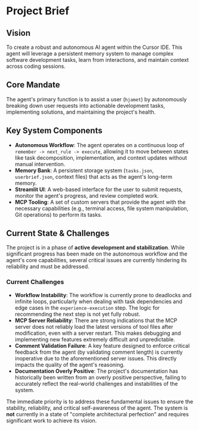 # Project Brief

## Vision
To create a robust and autonomous AI agent within the Cursor IDE. This agent will leverage a persistent memory system to manage complex software development tasks, learn from interactions, and maintain context across coding sessions.

## Core Mandate
The agent's primary function is to assist a user (`hjamet`) by autonomously breaking down user requests into actionable development tasks, implementing solutions, and maintaining the project's health.

## Key System Components
- **Autonomous Workflow**: The agent operates on a continuous loop of `remember -> next_rule -> execute`, allowing it to move between states like task decomposition, implementation, and context updates without manual intervention.
- **Memory Bank**: A persistent storage system (`tasks.json`, `userbrief.json`, context files) that acts as the agent's long-term memory.
- **Streamlit UI**: A web-based interface for the user to submit requests, monitor the agent's progress, and review completed work.
- **MCP Tooling**: A set of custom servers that provide the agent with the necessary capabilities (e.g., terminal access, file system manipulation, Git operations) to perform its tasks.

## Current State & Challenges

The project is in a phase of **active development and stabilization**. While significant progress has been made on the autonomous workflow and the agent's core capabilities, several critical issues are currently hindering its reliability and must be addressed.

### Current Challenges
- **Workflow Instability**: The workflow is currently prone to deadlocks and infinite loops, particularly when dealing with task dependencies and edge cases in the `experience-execution` step. The logic for recommending the next step is not yet fully robust.
- **MCP Server Reliability**: There are strong indications that the MCP server does not reliably load the latest versions of tool files after modification, even with a server restart. This makes debugging and implementing new features extremely difficult and unpredictable.
- **Comment Validation Failure**: A key feature designed to enforce critical feedback from the agent (by validating comment length) is currently inoperative due to the aforementioned server issues. This directly impacts the quality of the agent's reasoning.
- **Documentation Overly Positive**: The project's documentation has historically been written from an overly positive perspective, failing to accurately reflect the real-world challenges and instabilities of the system.

The immediate priority is to address these fundamental issues to ensure the stability, reliability, and critical self-awareness of the agent. The system is **not** currently in a state of "complete architectural perfection" and requires significant work to achieve its vision.
